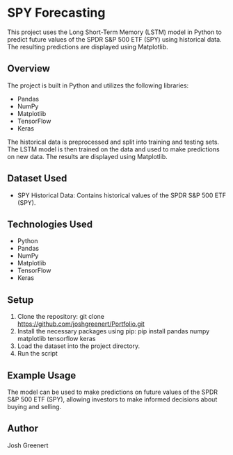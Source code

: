 # SPY Forecasting

This project uses the Long Short-Term Memory (LSTM) model in Python to predict future values of the SPDR S&P 500 ETF (SPY) using historical data. The resulting predictions are displayed using Matplotlib.

## Overview

The project is built in Python and utilizes the following libraries:

- Pandas
- NumPy
- Matplotlib
- TensorFlow
- Keras

The historical data is preprocessed and split into training and testing sets. The LSTM model is then trained on the data and used to make predictions on new data. The results are displayed using Matplotlib.

## Dataset Used

- SPY Historical Data: Contains historical values of the SPDR S&P 500 ETF (SPY).

## Technologies Used

- Python
- Pandas
- NumPy
- Matplotlib
- TensorFlow
- Keras

## Setup

1. Clone the repository: git clone https://github.com/joshgreenert/Portfolio.git
2. Install the necessary packages using pip: pip install pandas numpy matplotlib tensorflow keras
3. Load the dataset into the project directory.
4. Run the script

## Example Usage

The model can be used to make predictions on future values of the SPDR S&P 500 ETF (SPY), allowing investors to make informed decisions about buying and selling.

## Author

Josh Greenert